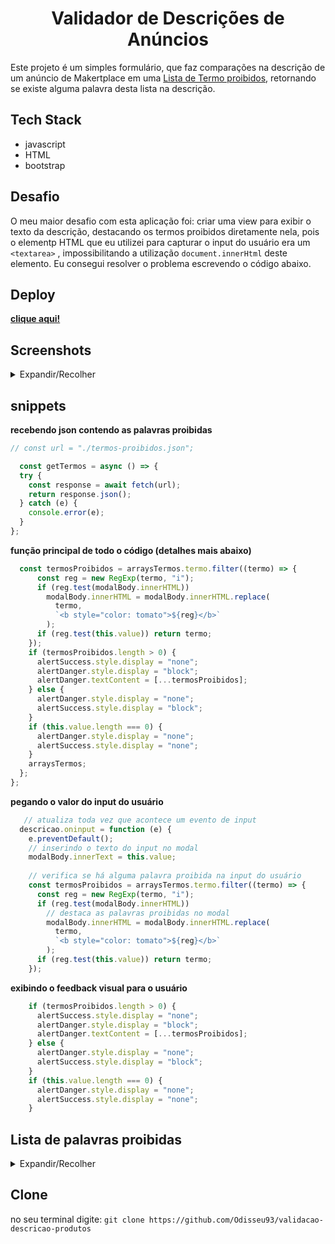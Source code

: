 

<div align="center">

# Validador de Descrições de Anúncios


</div>

Este projeto é um simples formulário, que faz comparações na descrição de um anúncio de Makertplace em uma [Lista de Termo proibidos](./js/termos-proibidos.json), retornando se existe alguma palavra desta lista na descrição.

<div align="left">


## Tech Stack
- javascript
- HTML
- bootstrap

</div>

## Desafio
O meu maior desafio com esta aplicação foi: criar uma view para exibir o texto da descrição, destacando os termos proibidos diretamente nela, pois o elementp HTML que eu utilizei para 
capturar o input do usuário era um `<textarea>` , impossibilitando a utilização `document.innerHtml` deste elemento. Eu consegui resolver o problema escrevendo o código abaixo.

## Deploy
**[clique aqui! ](https://validacao-descricao-produtos.vercel.app/)**

## Screenshots
<details>
  <summary>Expandir/Recolher</summary>

**Default**

[![tela-desktop-default.md.png](https://www.imagemhost.com.br/images/2022/11/23/tela-desktop-default.md.png)](https://www.imagemhost.com.br/image/rNsXTx)

**Sem erros**

[![tela-desktopok.md.png](https://www.imagemhost.com.br/images/2022/11/23/tela-desktopok.md.png)](https://www.imagemhost.com.br/image/rNs41q)

**Com erros**

[![tela-desktop-erro.md.png](https://www.imagemhost.com.br/images/2022/11/23/tela-desktop-erro.md.png)](https://www.imagemhost.com.br/image/rNsBZi)

**Modal**

[![modal-desktop-erro.md.png](https://www.imagemhost.com.br/images/2022/11/23/modal-desktop-erro.md.png)](https://www.imagemhost.com.br/image/rNswV9)

</details>


## snippets

**recebendo json contendo as palavras proibidas**
```javascript
// const url = "./termos-proibidos.json";

  const getTermos = async () => {
  try {
    const response = await fetch(url);
    return response.json();
  } catch (e) {
    console.error(e);
  }
};
```
**função principal de todo o código (detalhes mais abaixo)**
```javascript
  const termosProibidos = arraysTermos.termo.filter((termo) => {
      const reg = new RegExp(termo, "i");
      if (reg.test(modalBody.innerHTML))
        modalBody.innerHTML = modalBody.innerHTML.replace(
          termo,
          `<b style="color: tomato">${reg}</b>`
        );
      if (reg.test(this.value)) return termo;
    });
    if (termosProibidos.length > 0) {
      alertSuccess.style.display = "none";
      alertDanger.style.display = "block";
      alertDanger.textContent = [...termosProibidos];
    } else {
      alertDanger.style.display = "none";
      alertSuccess.style.display = "block";
    }
    if (this.value.length === 0) {
      alertDanger.style.display = "none";
      alertSuccess.style.display = "none";
    }
    arraysTermos;
  };
};
```
**pegando o valor do input do usuário**
```javascript
   // atualiza toda vez que acontece um evento de input 
  descricao.oninput = function (e) {
    e.preventDefault();
    // inserindo o texto do input no modal
    modalBody.innerText = this.value;
    
    // verifica se há alguma palavra proibida na input do usuário
    const termosProibidos = arraysTermos.termo.filter((termo) => {
      const reg = new RegExp(termo, "i");
      if (reg.test(modalBody.innerHTML))
        // destaca as palavras proibidas no modal
        modalBody.innerHTML = modalBody.innerHTML.replace(
          termo,
          `<b style="color: tomato">${reg}</b>`
        );
      if (reg.test(this.value)) return termo;
    });
```
**exibindo o feedback visual para o usuário**
```javascript
    if (termosProibidos.length > 0) {
      alertSuccess.style.display = "none";
      alertDanger.style.display = "block";
      alertDanger.textContent = [...termosProibidos];
    } else {
      alertDanger.style.display = "none";
      alertSuccess.style.display = "block";
    }
    if (this.value.length === 0) {
      alertDanger.style.display = "none";
      alertSuccess.style.display = "none";
    }
```

## Lista de palavras proibidas
<details>
   <summary>Expandir/Recolher</summary>


  ```json
  {
  "termo": [
    "Accendis",
    "Adidas",
    "AirFree",
    "Alexandre J",
    "Anavar",
    "Aparelho Auditivo",
    "Apple",
    "Asics",
    "Balance wheel",
    "Bidaroga",
    "Black Mamba Hardcore",
    "Black Mamba Hyperrush",
    "Black Widow",
    "Bond Nº 9",
    "Box Tv",
    "Brinde",
    "Chanel",
    "Chromecast",
    "Cigarro Eletrônico",
    "Cine Box",
    "Cirnasnsck",
    "Compatível",
    "Dardos Zarabatana",
    "Desconto",
    "Dianabol",
    "Dr. Scholl",
    "Drogas",
    "Dz09",
    "Empregada Doméstica",
    "Excellence Mig-66",
    "Excellence Rugger",
    "Fantasia de Escravo",
    "Fantasia de Índio",
    "Finlandek",
    "Flaconete",
    "Fórmula Alemã",
    "Frete",
    "G – Hair",
    "G . Hair",
    "Genérico",
    "Ghair",
    "Go Pro",
    "Grátis",
    "Gratuíto",
    "Gtsm10",
    "Hgh",
    "Hgh Arnold Nutrition",
    "Hi-tech Pharmaceuticals",
    "Hinode",
    "Hoverboard",
    "Htv 3 Box",
    "Htv Box",
    "Hydra Dragon Pharma",
    "Instantly Ageless",
    "iPad",
    "iPhone",
    "iPod",
    "Jack3d",
    "Jeunesse",
    "Jeunesse Spa",
    "Lente Colorida",
    "Lente Corretiva",
    "Lente de Contato",
    "Lente Incolor",
    "Lipo 6 Black",
    "Lipo 6 Black Hers",
    "Lipo 6 Black Ultra Concentrate",
    "Lipodrene",
    "Liquidação",
    "Lufenuron",
    "Luminesce",
    "M. Micallef",
    "Macbook",
    "Mancera",
    "Marroquina",
    "Mary Kay",
    "Media Box",
    "Medicur",
    "Medycur",
    "Mega",
    "Mega game",
    "Melatonina",
    "Micro Tubo",
    "Microtubo",
    "Midia Box",
    "Minoxidil",
    "Montale",
    "Multi Mídia Duosat",
    "Naara",
    "Natura",
    "Naza Box",
    "Nazabox",
    "Nexbox",
    "Nike",
    "Óculos de Grau",
    "Óculos de Leitura",
    "Olimpíadas",
    "Oral Jet",
    "Original",
    "Orlistat",
    "Osklen",
    "Oxyelite",
    "Oxylin",
    "Padrão Nespresso",
    "Para Nespresso",
    "Paralelo",
    "Parfums de Marly",
    "Peruca Black Power",
    "Pesticida",
    "Pillow Med",
    "Pirex",
    "Pré Venda",
    "Primeira Linha",
    "Pró Salon",
    "Produto Fitossanitário",
    "Promoção",
    "Prosalon",
    "Pyrex",
    "Quinny",
    "Raticida",
    "Recondicionado",
    "Reembalado",
    "Refurbished",
    "Remanufaturado",
    "Remodelado",
    "Roja",
    "Royal Vkb",
    "Saldão",
    "Scholl",
    "Similar",
    "Sistema Nespresso",
    "Skatenet",
    "Smart Box",
    "Som Ambiente",
    "Split-ender",
    "Splitender",
    "Surdez",
    "Sustanon 250",
    "Taiff",
    "Talavera",
    "Tiofanato",
    "Tissot",
    "Tiziana Terenzi",
    "Tocom Box",
    "Tom Ford",
    "Tree Liss",
    "Tupperware",
    "Usado",
    "Velcro",
    "Veneno",
    "Victor Inox",
    "Vidacell",
    "Vivo",
    "Windows 7",
    "Xerubino",
    "Zarabatana",
    "Zoomp",
    "grátis",
    "gratuito",
    "gratuita",
    "envio imediato",
    "últimas unidades",
    "pouco estoque",
    "brinde",
    "pronta entrega",
    "entre em contato",
    "sac",
    "liquidação",
    "pré venda",
    "usado",
    "usada",
    "usados",
    "usadas",
    "seminovo",
    "frete grátis",
    "aproveite",
    "emagrecedores",
    "compatível",
    "compatíveis",
    "promoção",
    "desconto",
    "pergunte antes de comprar",
    "envio em até",
    "personalizado",
    "genérico",
    "inseticida",
    "durável",
    "velcro",
    "reembalado",
    "alia",
    "veneno",
    "criado mudo",
    "lente incolor",
    "paralelo",
    "similar",
    "óculos de grau",
    "auge",
    "loop",
    "source",
    "tilt",
    "vivo",
    "remodelado",
    "drogas",
    "droga",
    "crossfit",
    "sucupira",
    "mercado livre",
    "formol",
    "espada",
    "Crédito",
    "Credito"
  ]

}
 ```

[arquivo](./js/termos-proibidos.json)
 
</details>

## Clone
no seu terminal digite:
` git clone https://github.com/Odisseu93/validacao-descricao-produtos `

<div align="center">



